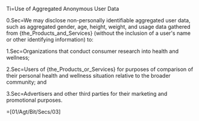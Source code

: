 Ti=Use of Aggregated Anonymous User Data

0.Sec=We may disclose non-personally identifiable aggregated user data, such as aggregated gender, age, height, weight, and usage data gathered from {the_Products_and_Services} (without the inclusion of a user's name or other identifying information) to:

1.Sec=Organizations that conduct consumer research into health and wellness;

2.Sec=Users of {the_Products_or_Services} for purposes of comparison of their personal health and wellness situation relative to the broader community; and

3.Sec=Advertisers and other third parties for their marketing and promotional purposes.

=[01/Agt/Bit/Secs/03]

